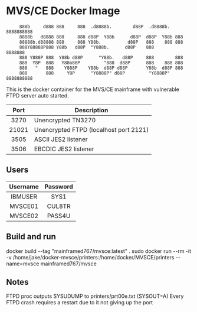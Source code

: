 # MVS/CE Docker Image

```
     888b     d888 888     888  .d8888b.        d88P  .d8888b.  8888888888
     8888b   d8888 888     888 d88P  Y88b      d88P  d88P  Y88b 888
     88888b.d88888 888     888 Y88b.          d88P   888    888 888
     888Y88888P888 Y88b   d88P  "Y888b.      d88P    888        8888888
     888 Y888P 888  Y88b d88P      "Y88b.   d88P     888        888
     888  Y8P  888   Y88o88P         "888  d88P      888    888 888
     888   "   888    Y888P    Y88b  d88P d88P       Y88b  d88P 888
     888       888     Y8P      "Y8888P" d88P         "Y8888P"  8888888888
```

This is the docker container for the MVS/CE mainframe with vulnerable FTPD server auto started. 


| Port | Description                            |
|:----:|----------------------------------------|
| 3270 | Unencrypted TN3270                     |
| 21021| Unencrypted FTPD (localhost port 2121) |
| 3505 | ASCII JES2 listener                    |
| 3506 | EBCDIC JES2 listener                   |


## Users

| Username  | Password |
|:---------:|:--------:|
| IBMUSER   | SYS1     |
| MVSCE01   | CUL8TR   |
| MVSCE02   | PASS4U   |

## Build and run

docker build --tag "mainframed767/mvsce:latest" .
sudo docker run --rm -it -v /home/jake/docker-mvsce/printers:/home/docker/MVSCE/printers  --name=mvsce mainframed767/mvsce

## Notes

FTPD proc outputs SYSUDUMP to printers/prt00e.txt (SYSOUT=A) 
Every FTPD crash requires a restart due to it not giving up the port 
